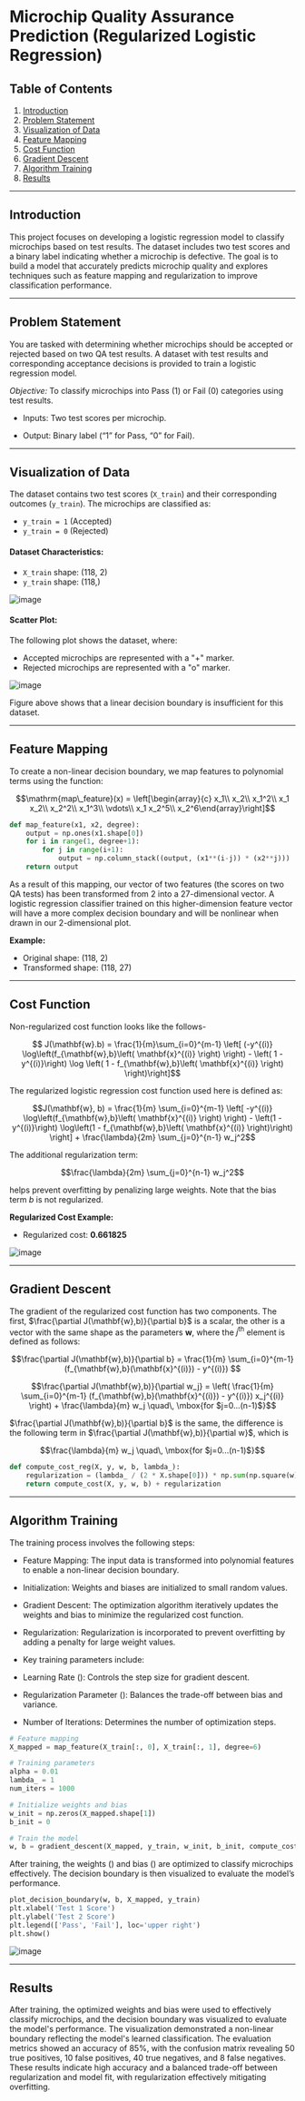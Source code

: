 # Microchip Quality Assurance Prediction (Regularized Logistic Regression)

## Table of Contents
1. [Introduction](#introduction)
2. [Problem Statement](#problem-statement)
3. [Visualization of Data](#visualization-of-data)
4. [Feature Mapping](#feature-mapping)
5. [Cost Function](#cost-function)
6. [Gradient Descent](#gradient-descent)
7. [Algorithm Training](#algorithm-training)
8. [Results](#results)

---

## Introduction

This project focuses on developing a logistic regression model to classify microchips based on test results. The dataset includes two test scores and a binary label indicating whether a microchip is defective. The goal is to build a model that accurately predicts microchip quality and explores techniques such as feature mapping and regularization to improve classification performance.

---

## Problem Statement

You are tasked with determining whether microchips should be accepted or rejected based on two QA test results. A dataset with test results and corresponding acceptance decisions is provided to train a logistic regression model.

*Objective:* To classify microchips into Pass (1) or Fail (0) categories using test results.

- Inputs: Two test scores per microchip.

- Output: Binary label (“1” for Pass, “0” for Fail).

---

## Visualization of Data

The dataset contains two test scores (`X_train`) and their corresponding outcomes (`y_train`). The microchips are classified as:
- `y_train = 1` (Accepted)
- `y_train = 0` (Rejected)

#### Dataset Characteristics:
- `X_train` shape: (118, 2)
- `y_train` shape: (118,)

![image](https://github.com/user-attachments/assets/d6b77864-515c-4f02-b2ca-8ba064c91f74)

#### Scatter Plot:
The following plot shows the dataset, where:
- Accepted microchips are represented with a "+" marker.
- Rejected microchips are represented with a "o" marker.

  
![image](https://github.com/user-attachments/assets/7097a34c-e7b3-4cc9-a5ac-b4bd31b26326)

Figure above shows that a linear decision boundary is insufficient for this dataset.

---

## Feature Mapping

To create a non-linear decision boundary, we map features to polynomial terms using the function:

$$\mathrm{map\_feature}(x) = 
\left[\begin{array}{c}
x_1\\
x_2\\
x_1^2\\
x_1 x_2\\
x_2^2\\
x_1^3\\
\vdots\\
x_1 x_2^5\\
x_2^6\end{array}\right]$$

```python
def map_feature(x1, x2, degree):
    output = np.ones(x1.shape[0])
    for i in range(1, degree+1):
        for j in range(i+1):
            output = np.column_stack((output, (x1**(i-j)) * (x2**j)))
    return output
```

As a result of this mapping, our vector of two features (the scores on two QA tests) has been transformed from 2 into a 27-dimensional vector. A logistic regression classifier trained on this higher-dimension feature vector will have a more complex decision boundary and will be nonlinear when drawn in our 2-dimensional plot. 

**Example:**
- Original shape: (118, 2)
- Transformed shape: (118, 27)

---

## Cost Function

Non-regularized cost function looks like the follows- 

$$ J(\mathbf{w}.b) = \frac{1}{m}\sum_{i=0}^{m-1} \left[ (-y^{(i)} \log\left(f_{\mathbf{w},b}\left( \mathbf{x}^{(i)} \right) \right) - \left( 1 - y^{(i)}\right) \log \left( 1 - f_{\mathbf{w},b}\left( \mathbf{x}^{(i)} \right) \right)\right]$$

The regularized logistic regression cost function used here is defined as:

$$J(\mathbf{w}, b) = \frac{1}{m} \sum_{i=0}^{m-1} \left[ -y^{(i)} \log\left(f_{\mathbf{w},b}\left( \mathbf{x}^{(i)} \right) \right) - \left(1 - y^{(i)}\right) \log\left(1 - f_{\mathbf{w},b}\left( \mathbf{x}^{(i)} \right)\right) \right] + \frac{\lambda}{2m} \sum_{j=0}^{n-1} w_j^2$$

The additional regularization term:

$$\frac{\lambda}{2m} \sum_{j=0}^{n-1} w_j^2$$

helps prevent overfitting by penalizing large weights. Note that the bias term $b$ is not regularized.

**Regularized Cost Example:**
- Regularized cost: **0.661825**

![image](https://github.com/user-attachments/assets/5ab19b88-dca2-4061-bd14-ea175ae15d92)

---

## Gradient Descent

The gradient of the regularized cost function has two components. The first, $\frac{\partial J(\mathbf{w},b)}{\partial b}$ is a scalar, the other is a vector with the same shape as the parameters $\mathbf{w}$, where the $j^\mathrm{th}$ element is defined as follows:

$$\frac{\partial J(\mathbf{w},b)}{\partial b} = \frac{1}{m}  \sum_{i=0}^{m-1} (f_{\mathbf{w},b}(\mathbf{x}^{(i)}) - y^{(i)})  $$

$$\frac{\partial J(\mathbf{w},b)}{\partial w_j} = \left( \frac{1}{m}  \sum_{i=0}^{m-1} (f_{\mathbf{w},b}(\mathbf{x}^{(i)}) - y^{(i)}) x_j^{(i)} \right) + \frac{\lambda}{m} w_j  \quad\, \mbox{for $j=0...(n-1)$}$$

$\frac{\partial J(\mathbf{w},b)}{\partial b}$ is the same, the difference is the following term in $\frac{\partial J(\mathbf{w},b)}{\partial w}$, which is

$$\frac{\lambda}{m} w_j  \quad\, \mbox{for $j=0...(n-1)$}$$ 

```python
def compute_cost_reg(X, y, w, b, lambda_):
    regularization = (lambda_ / (2 * X.shape[0])) * np.sum(np.square(w))
    return compute_cost(X, y, w, b) + regularization
```

---

## Algorithm Training 

The training process involves the following steps:

- Feature Mapping: The input data is transformed into polynomial features to enable a non-linear decision boundary.

- Initialization: Weights and biases are initialized to small random values.

- Gradient Descent: The optimization algorithm iteratively updates the weights and bias to minimize the regularized cost function.

- Regularization: Regularization is incorporated to prevent overfitting by adding a penalty for large weight values.

- Key training parameters include:

- Learning Rate (): Controls the step size for gradient descent.

- Regularization Parameter (): Balances the trade-off between bias and variance.

- Number of Iterations: Determines the number of optimization steps.


```python
# Feature mapping
X_mapped = map_feature(X_train[:, 0], X_train[:, 1], degree=6)

# Training parameters
alpha = 0.01
lambda_ = 1
num_iters = 1000

# Initialize weights and bias
w_init = np.zeros(X_mapped.shape[1])
b_init = 0

# Train the model
w, b = gradient_descent(X_mapped, y_train, w_init, b_init, compute_cost_reg, compute_gradient_reg, alpha, num_iters, lambda_)
```


After training, the weights () and bias () are optimized to classify microchips effectively. The decision boundary is then visualized to evaluate the model’s performance.

```python
plot_decision_boundary(w, b, X_mapped, y_train)
plt.xlabel('Test 1 Score')
plt.ylabel('Test 2 Score')
plt.legend(['Pass', 'Fail'], loc='upper right')
plt.show()
```

![image](https://github.com/user-attachments/assets/8b46447c-1a11-4a29-a855-4c31e5c858c5)

---

## Results

After training, the optimized weights and bias were used to effectively classify microchips, and the decision boundary was visualized to evaluate the model's performance. The visualization demonstrated a non-linear boundary reflecting the model's learned classification. The evaluation metrics showed an accuracy of 85%, with the confusion matrix revealing 50 true positives, 10 false positives, 40 true negatives, and 8 false negatives. These results indicate high accuracy and a balanced trade-off between regularization and model fit, with regularization effectively mitigating overfitting.
